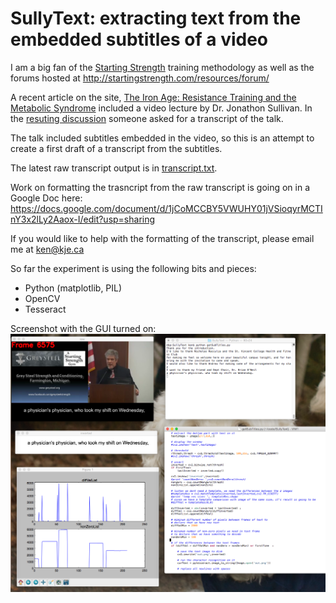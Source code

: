# SullyText: extracting text from the embedded subtitles of a video

I am a big fan of the [Starting Strength](http://www.startingstrength.com) training methodology as well as the forums hosted at http://startingstrength.com/resources/forum/

A recent article on the site, [The Iron Age: Resistance Training and the Metabolic Syndrome](http://startingstrength.com/index.php/site/the_iron_age_resistance_training_and_the_metabolic_syndrome) included a video lecture by Dr. Jonathon Sullivan. In the [resuting discussion](http://startingstrength.com/resources/forum/showthread.php?t=54563) someone asked for a transcript of the talk.

The talk included subtitles embedded in the video, so this is an attempt to create a first draft of a transcript from the subtitles.

The latest raw transcript output is in [transcript.txt](https://raw.githubusercontent.com/kejaed/SullyText/master/transcript.txt).

Work on formatting the trasncript from the raw transcript is going on in a Google Doc here:
https://docs.google.com/document/d/1jCoMCCBY5VWUHY01jVSioqyrMCTInY3x2lLy2Aaox-I/edit?usp=sharing

If you would like to help with the formatting of the transcript, please email me at ken@kje.ca

So far the experiment is using the following bits and pieces:

* Python (matplotlib, PIL)
* OpenCV
* Tesseract

Screenshot with the GUI turned on:
![Screenshot of code running](https://raw.githubusercontent.com/kejaed/SullyText/master/running.png)

